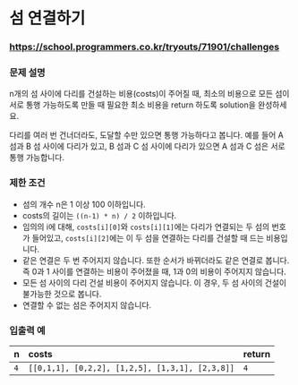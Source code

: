 # 섬 연결하기

### https://school.programmers.co.kr/tryouts/71901/challenges

### 문제 설명

n개의 섬 사이에 다리를 건설하는 비용(costs)이 주어질 때, 최소의 비용으로 모든 섬이 서로 통행 가능하도록 만들 때 필요한 최소 비용을 return 하도록 solution을 완성하세요.

다리를 여러 번 건너더라도, 도달할 수만 있으면 통행 가능하다고 봅니다. 예를 들어 A 섬과 B 섬 사이에 다리가 있고, B 섬과 C 섬 사이에 다리가 있으면 A 섬과 C 섬은 서로 통행 가능합니다.

### 제한 조건

-   섬의 개수 n은 1 이상 100 이하입니다.
-   costs의 길이는 `((n-1) * n) / 2` 이하입니다.
-   임의의 i에 대해, `costs[i][0]`와 `costs[i][1]`에는 다리가 연결되는 두 섬의 번호가 들어있고, `costs[i][2]`에는 이 두 섬을 연결하는 다리를 건설할 때 드는 비용입니다.
-   같은 연결은 두 번 주어지지 않습니다. 또한 순서가 바뀌더라도 같은 연결로 봅니다. 즉 0과 1 사이를 연결하는 비용이 주어졌을 때, 1과 0의 비용이 주어지지 않습니다.
-   모든 섬 사이의 다리 건설 비용이 주어지지 않습니다. 이 경우, 두 섬 사이의 건설이 불가능한 것으로 봅니다.
-   연결할 수 없는 섬은 주어지지 않습니다.

### 입출력 예

| n   | costs                                           | return |
| :-- | :---------------------------------------------- | :----- |
| `4` | `[[0,1,1], [0,2,2], [1,2,5], [1,3,1], [2,3,8]]` | `4`    |
